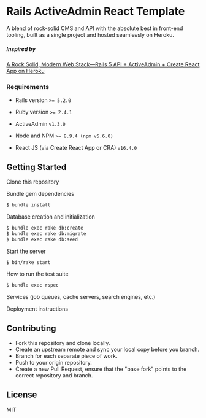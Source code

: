 # Rails ActiveAdmin React Template

A blend of rock-solid CMS and API with the absolute best in front-end tooling, built as a single project and hosted seamlessly on Heroku.

##### Inspired by
[A Rock Solid, Modern Web Stack—Rails 5 API + ActiveAdmin + Create React App on Heroku](https://blog.heroku.com/a-rock-solid-modern-web-stack)

### Requirements
* Rails version
`>= 5.2.0`

* Ruby version
`>= 2.4.1`

* ActiveAdmin
`v1.3.0`

* Node and NPM
`>= 8.9.4 (npm v5.6.0)`

* React JS (via Create React App or CRA)
`v16.4.0`

## Getting Started

Clone this repository

Bundle gem dependencies

```bash
$ bundle install
```

Database creation and initialization

```bash
$ bundle exec rake db:create
$ bundle exec rake db:migrate
$ bundle exec rake db:seed
```

Start the server

```bash
$ bin/rake start
```

How to run the test suite

```bash
$ bundle exec rspec
```

Services (job queues, cache servers, search engines, etc.)

Deployment instructions

## Contributing
* Fork this repository and clone locally.
* Create an upstream remote and sync your local copy before you branch.
* Branch for each separate piece of work.
* Push to your origin repository.
* Create a new Pull Request, ensure that the "base fork" points to the correct repository and branch.


License
----

MIT
